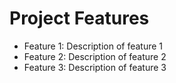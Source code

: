 # Project Features

- Feature 1: Description of feature 1
- Feature 2: Description of feature 2
- Feature 3: Description of feature 3
